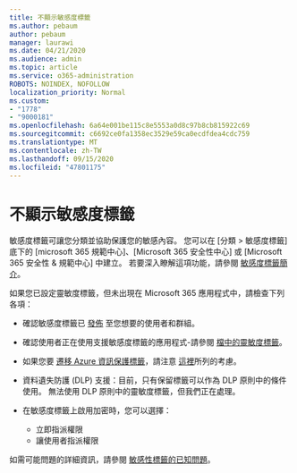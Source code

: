 ```yaml
---
title: 不顯示敏感度標籤
ms.author: pebaum
author: pebaum
manager: laurawi
ms.date: 04/21/2020
ms.audience: admin
ms.topic: article
ms.service: o365-administration
ROBOTS: NOINDEX, NOFOLLOW
localization_priority: Normal
ms.custom:
- "1778"
- "9000181"
ms.openlocfilehash: 6a64e001be115c8e5553a0d8c97b8cb815922c69
ms.sourcegitcommit: c6692ce0fa1358ec3529e59ca0ecdfdea4cdc759
ms.translationtype: MT
ms.contentlocale: zh-TW
ms.lasthandoff: 09/15/2020
ms.locfileid: "47801175"
---
```

# <a name="sensitivity-labels-not-appearing"></a>不顯示敏感度標籤

敏感度標籤可讓您分類並協助保護您的敏感內容。 您可以在 [分類 > 敏感度標籤] 底下的 [microsoft 365 規範中心]、[Microsoft 365 安全性中心] 或 [Microsoft 365 安全性 & 規範中心] 中建立。 若要深入瞭解這項功能，請參閱 [敏感度標籤簡介](https://docs.microsoft.com/microsoft-365/compliance/sensitivity-labels)。

如果您已設定靈敏度標籤，但未出現在 Microsoft 365 應用程式中，請檢查下列各項：

- 確認敏感度標籤已 [發佈](https://docs.microsoft.com/microsoft-365/compliance/sensitivity-labels#what-label-policies-can-do) 至您想要的使用者和群組。

- 確認使用者正在使用支援敏感度標籤的應用程式-請參閱 [檔中的靈敏度標籤](https://support.office.com/article/apply-sensitivity-labels-to-your-documents-and-email-within-office-2f96e7cd-d5a4-403b-8bd7-4cc636bae0f9?#bkmk_whereavailable)。

- 如果您要 [遷移 Azure 資訊保護標籤](https://docs.microsoft.com/azure/information-protection/configure-policy-migrate-labels)，請注意 [這裡](https://docs.microsoft.com/azure/information-protection/configure-policy-migrate-labels#considerations-for-unified-labels)所列的考慮。

- 資料遺失防護 (DLP) 支援：目前，只有保留標籤可以作為 DLP 原則中的條件使用。  無法使用 DLP 原則中的靈敏度標籤，但我們正在處理。

- 在敏感度標籤上啟用加密時，您可以選擇：
    - 立即指派權限
    - 讓使用者指派權限


如需可能問題的詳細資訊，請參閱 [敏感性標籤的已知問題](https://support.office.com/article/known-issues-with-sensitivity-labels-in-office-b169d687-2bbd-4e21-a440-7da1b2743edc)。